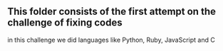 ## This folder consists of the first attempt on the challenge of fixing codes

in this challenge we did languages like Python, Ruby, JavaScript and C
